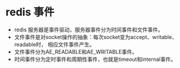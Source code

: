 # redis 事件
- redis 服务器是事件驱动，服务器事件分为时间事件和文件事件。
- 文件事件是对socket操作的抽象：每次socket变为accept、writable、readable时，
相应文件事件产生。
- 文件事件分为AE_READABLE和AE_WRITABLE事件。
- 时间事件分为定时事件和周期性事件，也就是timeout和internal事件。